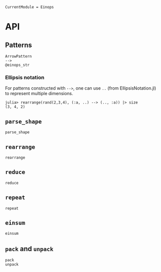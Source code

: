 ```@meta
CurrentModule = Einops
```

# API

## Patterns

```@docs
ArrowPattern
-->
@einops_str
```

### Ellipsis notation

For patterns constructed with `-->`, one can use `..` (from EllipsisNotation.jl) to represent multiple dimensions.

```jldoctest
julia> rearrange(rand(2,3,4), (:a, ..) --> (.., :a)) |> size
(3, 4, 2)
```

## `parse_shape`

```@docs
parse_shape
```

## `rearrange`

```@docs
rearrange
```

## `reduce`

```@docs
reduce
```

## `repeat`

```@docs
repeat
```

## `einsum`

```@docs
einsum
```

## `pack` and `unpack`

```@docs
pack
unpack
```

